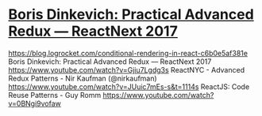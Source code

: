 # [Boris Dinkevich: Practical Advanced Redux — ReactNext 2017](https://www.youtube.com/watch?v=Gjiu7Lgdg3s)
https://blog.logrocket.com/conditional-rendering-in-react-c6b0e5af381e
Boris Dinkevich: Practical Advanced Redux — ReactNext 2017 https://www.youtube.com/watch?v=Gjiu7Lgdg3s
ReactNYC - Advanced Redux Patterns - Nir Kaufman (@nirkaufman) https://www.youtube.com/watch?v=JUuic7mEs-s&t=1114s
ReactJS: Code Reuse Patterns - Guy Romm https://www.youtube.com/watch?v=0BNgi9vofaw
